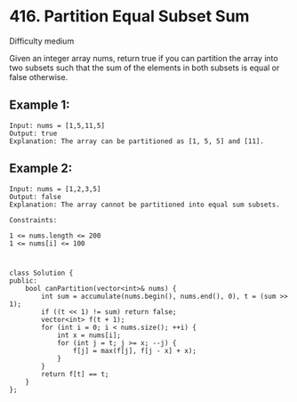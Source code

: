 # 416. Partition Equal Subset Sum
Difficulty medium

Given an integer array nums, return true if you can partition the array into two subsets such that the sum of the elements in both subsets is equal or false otherwise.


## Example 1:
```
Input: nums = [1,5,11,5]
Output: true
Explanation: The array can be partitioned as [1, 5, 5] and [11].
```


## Example 2:
```
Input: nums = [1,2,3,5]
Output: false
Explanation: The array cannot be partitioned into equal sum subsets.
```


```
Constraints:

1 <= nums.length <= 200
1 <= nums[i] <= 100
```


#
```
class Solution {
public:
    bool canPartition(vector<int>& nums) {
        int sum = accumulate(nums.begin(), nums.end(), 0), t = (sum >> 1);
        if ((t << 1) != sum) return false;
        vector<int> f(t + 1);
        for (int i = 0; i < nums.size(); ++i) {
            int x = nums[i];
            for (int j = t; j >= x; --j) {
                f[j] = max(f[j], f[j - x] + x);
            }
        }
        return f[t] == t;
    }
};
```